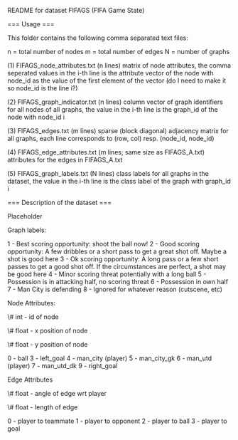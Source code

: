 README for dataset FIFAGS (FIFA Game State)

=== Usage ===

This folder contains the following comma separated text files:

n = total number of nodes
m = total number of edges
N = number of graphs

(1) FIFAGS_node_attributes.txt (n lines)
matrix of node attributes,
the comma seperated values in the i-th line is the attribute vector of the node with node_id as the value of the first element of the vector (do I need to make it so node_id is the line i?)

(2) FIFAGS_graph_indicator.txt (n lines)
column vector of graph identifiers for all nodes of all graphs,
the value in the i-th line is the graph_id of the node with node_id i

(3) FIFAGS_edges.txt (m lines)
sparse (block diagonal) adjacency matrix for all graphs,
each line corresponds to (row, col) resp. (node_id, node_id)

(4) FIFAGS_edge_attributes.txt (m lines; same size as FIFAGS_A.txt)
attributes for the edges in FIFAGS_A.txt

(5) FIFAGS_graph_labels.txt (N lines)
class labels for all graphs in the dataset,
the value in the i-th line is the class label of the graph with graph_id i

=== Description of the dataset ===

Placeholder

Graph labels:

1 - Best scoring opportunity: shoot the ball now!
2 - Good scoring opportunity: A few dribbles or a short pass to get a great shot off. Maybe a shot is good here
3 - Ok scoring opportunity: A long pass or a few short passes to get a good shot off. If the circumstances are perfect, a shot may be good here
4 - Minor scoring threat potentially with a long ball
5 - Possession is in attacking half, no scoring threat
6 - Possession in own half
7 - Man City is defending
8 - Ignored for whatever reason (cutscene, etc)

Node Attributes:

\\# int - id of node

\\# float - x position of node

\\# float - y position of node

0 - ball
3 - left_goal
4 - man_city (player)
5 - man_city_gk
6 - man_utd (player)
7 - man_utd_dk
9 - right_goal

Edge Attributes

\\# float - angle of edge wrt player

\\# float - length of edge

0 - player to teammate
1 - player to opponent
2 - player to ball
3 - player to goal
